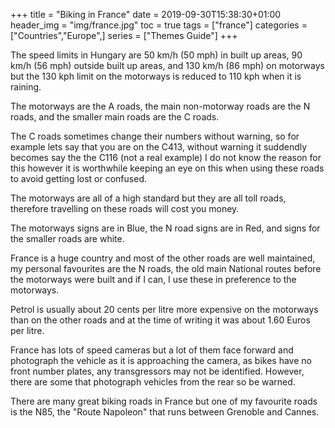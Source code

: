 +++
title = "Biking in France"
date = 2019-09-30T15:38:30+01:00
header_img = "img/france.jpg"
toc = true
tags = ["france"]
categories = ["Countries","Europe",]
series = ["Themes Guide"]
+++

The speed limits in Hungary are 50 km/h (50 mph) in built up areas, 90 km/h (56 mph) outside built up areas, and 130 km/h (86 mph) on motorways but the 130 kph limit on the motorways is reduced to 110 kph when it is raining.

The motorways are the A roads, the main non-motorway roads are the N roads, and the smaller main roads are the C roads.

The C roads sometimes change their numbers without warning, so for example lets say that you are on the C413, without warning it suddendly becomes say the the C116 (not a real example) I do not know the reason for this however it is worthwhile keeping an eye on this when using these roads to avoid getting lost or confused.

The motorways are all of a high standard but they are all toll roads, therefore travelling on these roads will cost you money.

The motorways signs are in Blue, the N road signs are in Red, and signs for the smaller roads are white.

France is a huge country and most of the other roads are well maintained, my personal favourites are the N roads, the old main National routes before the motorways were built and if I can, I use these in preference to the motorways.

Petrol is usually about 20 cents per litre more expensive on the motorways than on the other roads and at the time of writing it was about 1.60 Euros per litre.

France has lots of speed cameras but a lot of them face forward and photograph the vehicle as it is approaching the camera, as bikes have no front number plates, any transgressors may not be identified. However, there are some that photograph vehicles from the rear so be warned.

There are many great biking roads in France but one of my favourite roads is the N85, the "Route Napoleon" that runs between Grenoble and Cannes.